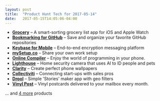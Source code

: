 ```yaml
---
layout: post
title:  "Product Hunt Tech for 2017-05-14"
date:   2017-05-15T14:05:06-04:00
---
```


* **[Grocery](https://www.producthunt.com/posts/grocery?utm_campaign=producthunt-api&utm_medium=api&utm_source=Application%3A+Daily+Digest+RSS+%28ID%3A+3202%29)** – A smart-sorting grocery list app for iOS and Apple Watch
* **[Bookmarking for GitHub](https://www.producthunt.com/posts/bookmarking-for-github?utm_campaign=producthunt-api&utm_medium=api&utm_source=Application%3A+Daily+Digest+RSS+%28ID%3A+3202%29)** – Save and organize your favorite GitHub repositories
* **[Keybase for Mobile](https://www.producthunt.com/posts/keybase-for-mobile?utm_campaign=producthunt-api&utm_medium=api&utm_source=Application%3A+Daily+Digest+RSS+%28ID%3A+3202%29)** – End-to-end encryption messaging platform
* **[mySetup.co](https://www.producthunt.com/posts/mysetup-co?utm_campaign=producthunt-api&utm_medium=api&utm_source=Application%3A+Daily+Digest+RSS+%28ID%3A+3202%29)** – Share your own work setup
* **[Online Compiler](https://www.producthunt.com/posts/online-compiler?utm_campaign=producthunt-api&utm_medium=api&utm_source=Application%3A+Daily+Digest+RSS+%28ID%3A+3202%29)** – Enjoy the world of programming in your phone.
* **[Lighthouse](https://www.producthunt.com/posts/lighthouse-7?utm_campaign=producthunt-api&utm_medium=api&utm_source=Application%3A+Daily+Digest+RSS+%28ID%3A+3202%29)** – Home security camera that uses AI to ID people and pets
* **[Clarity](https://www.producthunt.com/posts/clarity-2?utm_campaign=producthunt-api&utm_medium=api&utm_source=Application%3A+Daily+Digest+RSS+%28ID%3A+3202%29)** – Create perfect phone wallpapers
* **[Collectiviti](https://www.producthunt.com/posts/collectiviti?utm_campaign=producthunt-api&utm_medium=api&utm_source=Application%3A+Daily+Digest+RSS+%28ID%3A+3202%29)** – Connecting start-ups with sales pros
* **[Drool](https://www.producthunt.com/posts/drool?utm_campaign=producthunt-api&utm_medium=api&utm_source=Application%3A+Daily+Digest+RSS+%28ID%3A+3202%29)** – Simple 'Stories' maker app with geo filters
* **[Vinyl Post](https://www.producthunt.com/posts/vinyl-post?utm_campaign=producthunt-api&utm_medium=api&utm_source=Application%3A+Daily+Digest+RSS+%28ID%3A+3202%29)** – Vinyl postcards delivered to your mailbox every month.

… and [4 more](https://www.producthunt.com/tech) products